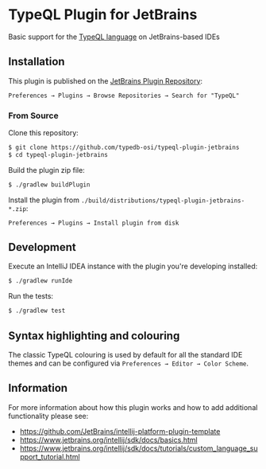 # TypeQL Plugin for JetBrains

<!-- Plugin description -->

Basic support for the [TypeQL language](https://github.com/vaticle/typeql) on JetBrains-based IDEs

<!-- Plugin description end -->

## Installation

This plugin is published on the [JetBrains Plugin Repository](https://plugins.jetbrains.com/plugin/17912-typeql):

    Preferences → Plugins → Browse Repositories → Search for "TypeQL"

### From Source

Clone this repository:
```bash
$ git clone https://github.com/typedb-osi/typeql-plugin-jetbrains
$ cd typeql-plugin-jetbrains
```

Build the plugin zip file:

```bash
$ ./gradlew buildPlugin
```

Install the plugin from `./build/distributions/typeql-plugin-jetbrains-*.zip`:

    Preferences → Plugins → Install plugin from disk

## Development

Execute an IntelliJ IDEA instance with the plugin you're developing installed:

```bash
$ ./gradlew runIde
```

Run the tests:

```bash
$ ./gradlew test
```

## Syntax highlighting and colouring

The classic TypeQL colouring is used by default for all the standard IDE themes and can be configured via `Preferences → Editor → Color Scheme`.

## Information

For more information about how this plugin works and how to add additional functionality please see:
 - https://github.com/JetBrains/intellij-platform-plugin-template
 - https://www.jetbrains.org/intellij/sdk/docs/basics.html
 - https://www.jetbrains.org/intellij/sdk/docs/tutorials/custom_language_support_tutorial.html
